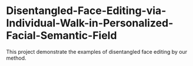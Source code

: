 # Disentangled-Face-Editing-via-Individual-Walk-in-Personalized-Facial-Semantic-Field
This project demonstrate the examples of disentangled face editing by our method.
